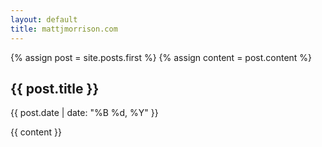 ```yaml
---
layout: default
title: mattjmorrison.com
---
```


{% assign post = site.posts.first %}
{% assign content = post.content %}
<h2>{{ post.title }}</h2>
<p class="meta">{{ post.date | date: "%B %d, %Y" }}</p>
<div id="post">
{{ content }}
</div>

<script type="text/javascript">
var disqus_identifier = '{{ post.title }}';
</script>
